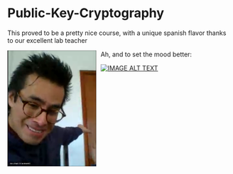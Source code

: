 # Public-Key-Cryptography

This proved to be a pretty nice course, 
with a unique spanish flavor thanks to our excellent lab teacher

<img src="https://github.com/StefanCsPurge/Public-Key-Cryptography/blob/main/Lab4_ElGamal_Cryptosystem/our_meme_boi.png"
     alt="si senor"
     style="width:200px;height:260px; float: left; margin-right: 10px;" />
     
Ah, and to set the mood better:

[![IMAGE ALT TEXT](http://img.youtube.com/vi/nVNAqNZcpB4/0.jpg)](http://www.youtube.com/watch?v=nVNAqNZcpB4 "Hotel California (Spanish Mix)")
